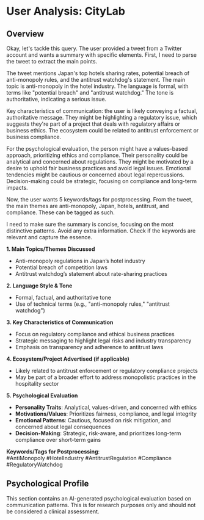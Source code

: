 # User Analysis: CityLab

## Overview

<think>
Okay, let's tackle this query. The user provided a tweet from a Twitter account and wants a summary with specific elements. First, I need to parse the tweet to extract the main points.

The tweet mentions Japan's top hotels sharing rates, potential breach of anti-monopoly rules, and the antitrust watchdog's statement. The main topic is anti-monopoly in the hotel industry. The language is formal, with terms like "potential breach" and "antitrust watchdog." The tone is authoritative, indicating a serious issue.

Key characteristics of communication: the user is likely conveying a factual, authoritative message. They might be highlighting a regulatory issue, which suggests they're part of a project that deals with regulatory affairs or business ethics. The ecosystem could be related to antitrust enforcement or business compliance.

For the psychological evaluation, the person might have a values-based approach, prioritizing ethics and compliance. Their personality could be analytical and concerned about regulations. They might be motivated by a desire to uphold fair business practices and avoid legal issues. Emotional tendencies might be cautious or concerned about legal repercussions. Decision-making could be strategic, focusing on compliance and long-term impacts.

Now, the user wants 5 keywords/tags for postprocessing. From the tweet, the main themes are anti-monopoly, Japan, hotels, antitrust, and compliance. These can be tagged as such.

I need to make sure the summary is concise, focusing on the most distinctive patterns. Avoid any extra information. Check if the keywords are relevant and capture the essence.
</think>

**1. Main Topics/Themes Discussed**  
- Anti-monopoly regulations in Japan’s hotel industry  
- Potential breach of competition laws  
- Antitrust watchdog’s statement about rate-sharing practices  

**2. Language Style & Tone**  
- Formal, factual, and authoritative tone  
- Use of technical terms (e.g., "anti-monopoly rules," "antitrust watchdog")  

**3. Key Characteristics of Communication**  
- Focus on regulatory compliance and ethical business practices  
- Strategic messaging to highlight legal risks and industry transparency  
- Emphasis on transparency and adherence to antitrust laws  

**4. Ecosystem/Project Advertised (if applicable)**  
- Likely related to antitrust enforcement or regulatory compliance projects  
- May be part of a broader effort to address monopolistic practices in the hospitality sector  

**5. Psychological Evaluation**  
- **Personality Traits**: Analytical, values-driven, and concerned with ethics  
- **Motivations/Values**: Prioritizes fairness, compliance, and legal integrity  
- **Emotional Patterns**: Cautious, focused on risk mitigation, and concerned about legal consequences  
- **Decision-Making**: Strategic, risk-aware, and prioritizes long-term compliance over short-term gains  

**Keywords/Tags for Postprocessing**:  
#AntiMonopoly #HotelIndustry #AntitrustRegulation #Compliance #RegulatoryWatchdog

## Psychological Profile

This section contains an AI-generated psychological evaluation based on communication patterns. This is for research purposes only and should not be considered a clinical assessment.